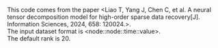 This code comes from the paper <Liao T, Yang J, Chen C, et al. A neural tensor decomposition model for high-order sparse data recovery[J]. Information Sciences, 2024, 658: 120024.>.   
The input dataset format is \<node::node::time::value>.  
The default rank is 20.


